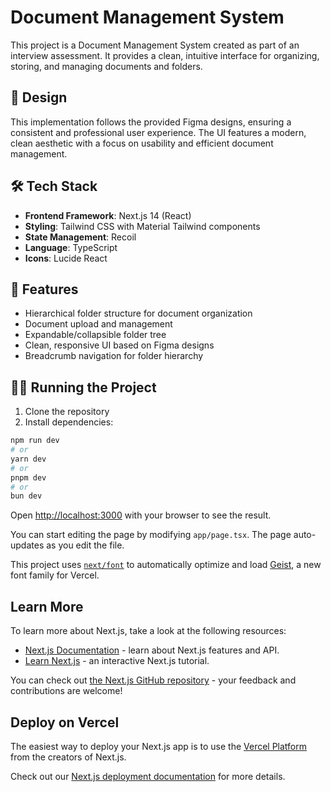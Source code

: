 # Document Management System

This project is a Document Management System created as part of an interview assessment. It provides a clean, intuitive interface for organizing, storing, and managing documents and folders.

## 🎨 Design

This implementation follows the provided Figma designs, ensuring a consistent and professional user experience. The UI features a modern, clean aesthetic with a focus on usability and efficient document management.

## 🛠️ Tech Stack

- **Frontend Framework**: Next.js 14 (React)
- **Styling**: Tailwind CSS with Material Tailwind components
- **State Management**: Recoil
- **Language**: TypeScript
- **Icons**: Lucide React

## 🚀 Features

- Hierarchical folder structure for document organization
- Document upload and management
- Expandable/collapsible folder tree
- Clean, responsive UI based on Figma designs
- Breadcrumb navigation for folder hierarchy

## 🏃‍♂️ Running the Project

1. Clone the repository
2. Install dependencies:

```bash
npm run dev
# or
yarn dev
# or
pnpm dev
# or
bun dev
```

Open [http://localhost:3000](http://localhost:3000) with your browser to see the result.

You can start editing the page by modifying `app/page.tsx`. The page auto-updates as you edit the file.

This project uses [`next/font`](https://nextjs.org/docs/app/building-your-application/optimizing/fonts) to automatically optimize and load [Geist](https://vercel.com/font), a new font family for Vercel.

## Learn More

To learn more about Next.js, take a look at the following resources:

- [Next.js Documentation](https://nextjs.org/docs) - learn about Next.js features and API.
- [Learn Next.js](https://nextjs.org/learn) - an interactive Next.js tutorial.

You can check out [the Next.js GitHub repository](https://github.com/vercel/next.js) - your feedback and contributions are welcome!

## Deploy on Vercel

The easiest way to deploy your Next.js app is to use the [Vercel Platform](https://vercel.com/new?utm_medium=default-template&filter=next.js&utm_source=create-next-app&utm_campaign=create-next-app-readme) from the creators of Next.js.

Check out our [Next.js deployment documentation](https://nextjs.org/docs/app/building-your-application/deploying) for more details.
